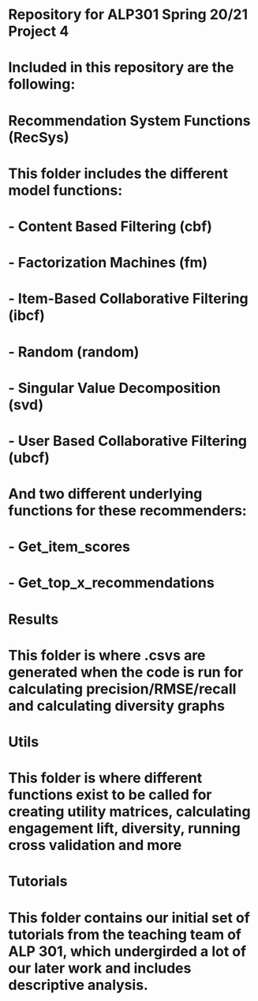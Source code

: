 # Repository for ALP301 Spring 20/21 Project 4

# Included in this repository are the following:

# Recommendation System Functions (RecSys)
# This folder includes the different model functions:
# - Content Based Filtering (cbf)
# - Factorization Machines (fm)
# - Item-Based Collaborative Filtering (ibcf)
# - Random (random)
# - Singular Value Decomposition (svd)
# - User Based Collaborative Filtering (ubcf)
# And two different underlying functions for these recommenders:
# - Get_item_scores
# - Get_top_x_recommendations

# Results
# This folder is where .csvs are generated when the code is run for calculating precision/RMSE/recall and calculating diversity graphs

# Utils
# This folder is where different functions exist to be called for creating utility matrices, calculating engagement lift, diversity, running cross validation and more

# Tutorials 
# This folder contains our initial set of tutorials from the teaching team of ALP 301, which undergirded a lot of our later work and includes descriptive analysis. 
